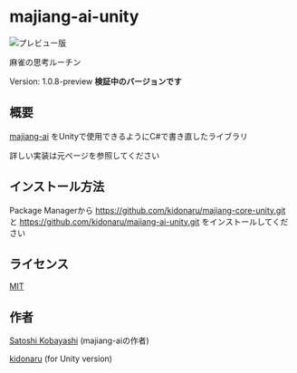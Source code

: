 # majiang-ai-unity

![プレビュー版](https://img.shields.io/badge/status-プレビュー版-blueviolet)

麻雀の思考ルーチン

Version: 1.0.8-preview
**検証中のバージョンです**

## 概要

[majiang-ai](https://github.com/kobalab/majiang-ai) をUnityで使用できるようにC#で書き直したライブラリ

詳しい実装は元ページを参照してください

## インストール方法

Package Managerから https://github.com/kidonaru/majiang-core-unity.git と
https://github.com/kidonaru/majiang-ai-unity.git をインストールしてください

## ライセンス

[MIT](https://github.com/kidonaru/majiang-ai-unity/blob/master/LICENSE)

## 作者

[Satoshi Kobayashi](https://github.com/kobalab) (majiang-aiの作者)

[kidonaru](https://github.com/kidonaru) (for Unity version)
